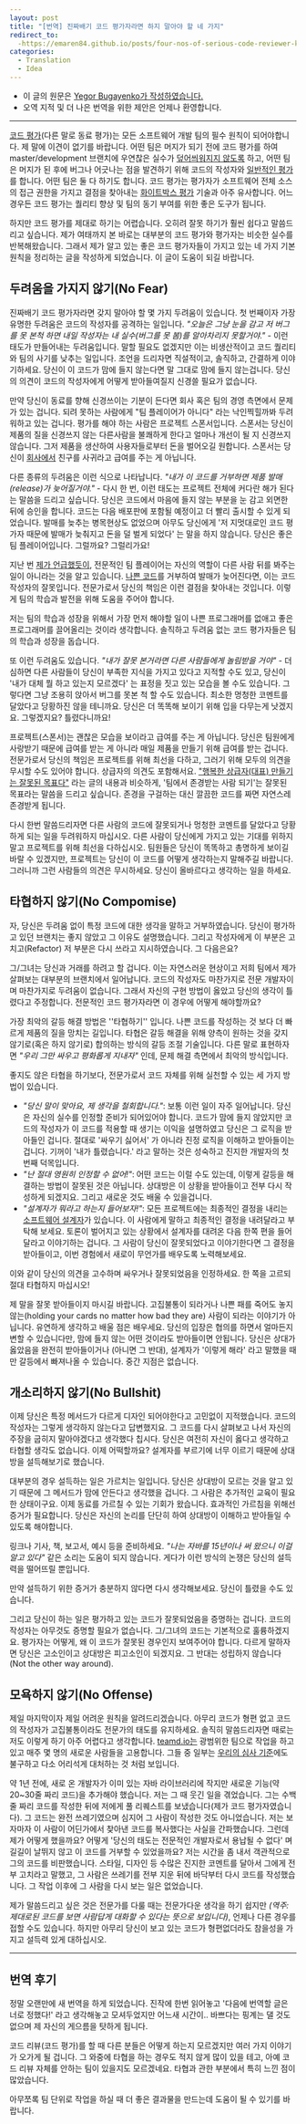 ```yaml
---
layout: post
title: "[번역] 진짜배기 코드 평가자라면 하지 말아야 할 네 가지"
redirect_to:
  -https://emaren84.github.io/posts/four-nos-of-serious-code-reviewer-kor
categories:
  - Translation
  - Idea
---
```


- 이 글의 원문은 [Yegor Bugayenko가 작성하였습니다.](http://www.yegor256.com/2015/02/09/serious-code-reviewer.html)
- 오역 지적 및 더 나은 번역을 위한 제안은 언제나 환영합니다.

---

[코드 평가](http://en.wikipedia.org/wiki/Code_review)(다른 말로 동료 평가)는 모든 소프트웨어 개발 팀의 필수 원칙이 되어야합니다. 제 말에 이견이 없기를 바랍니다. 어떤 팀은 머지가 되기 전에 코드 평가를 하여 master/development 브랜치에 우연찮은 실수가 [덮어씌워지지 않도록](http://www.yegor256.com/2014/07/21/read-only-master-branch.html) 하고, 어떤 팀은 머지가 된 후에 버그나 어긋나는 점을 발견하기 위해 코드의 작성자와 [일반적인 평가](http://www.yegor256.com/2014/12/18/independent-technical-reviews.html)를 합니다. 어떤 팀은 둘 다 하기도 합니다. 코드 평가는 평가자가 소프트웨어 전체 소스의 접근 권한을 가지고 결점을 찾아내는 [화이트박스 평가](https://ko.wikipedia.org/wiki/%ED%99%94%EC%9D%B4%ED%8A%B8%EB%B0%95%EC%8A%A4_%EA%B2%80%EC%82%AC) 기술과 아주 유사합니다. 어느 경우든 코드 평가는 퀄리티 향상 및 팀의 동기 부여를 위한 좋은 도구가 됩니다.

하지만 코드 평가를 제대로 하기는 어렵습니다. 오히려 잘못 하기가 훨씬 쉽다고 말씀드리고 싶습니다. 제가 여태까지 본 바로는 대부분의 코드 평가와 평가자는 비슷한 실수를 반복해왔습니다. 그래서 제가 알고 있는 좋은 코드 평가자들이 가지고 있는 네 가지 기본 원칙을 정리하는 글을 작성하게 되었습니다. 이 글이 도움이 되길 바랍니다.




## 두려움을 가지지 않기(No Fear)

진짜배기 코드 평가자라면 갖지 말아야 할 몇 가지 두려움이 있습니다. 첫 번째이자 가장 유명한 두려움은 코드의 작성자를 공격하는 일입니다. *"오늘은 그냥 눈을 감고 저 버그를 못 본척 하면 내일 작성자는 내 실수(버그를 못 봄)를 알아차리지 못할거야."* - 이런 태도가 만들어내는 두려움입니다. 말할 필요도 없겠지만 이는 비생산적이고 코드 퀄리티와 팀의 사기를 낮추는 일입니다. 조언을 드리자면 직설적이고, 솔직하고, 간결하게 이야기하세요. 당신이 이 코드가 맘에 들지 않는다면 말 그대로 맘에 들지 않는겁니다. 당신의 의견이 코드의 작성자에게 어떻게 받아들여질지 신경쓸 필요가 없습니다.

만약 당신이 동료를 향해 신경쓰이는 기분이 든다면 회사 혹은 팀의 경영 측면에서 문제가 있는 겁니다. 되려 못하는 사람에게 "팀 플레이어가 아니다" 라는 낙인찍힐까봐 두려워하고 있는 겁니다. 평가를 해야 하는 사람은 프로젝트 스폰서입니다. 스폰서는 당신이 제품의 질을 신경쓰지 않는 다른사람을 불쾌하게 한다고 얼마나 개선이 될 지 신경쓰지 않습니다. 그저 제품을 생산하여 사용자들로부터 돈을 벌어오길 원합니다. 스폰서는 당신이 [회사에서](http://www.yegor256.com/2015/10/06/how-to-be-good-office-slave.html) 친구를 사귀라고 급여를 주는 게 아닙니다.

다른 종류의 두려움은 이런 식으로 나타납니다. *"내가 이 코드를 거부하면 제품 발매(release)가 늦어질거야."* - 다시 한 번, 이런 태도는 프로젝트 전체에 커다란 해가 된다는 말씀을 드리고 싶습니다. 당신은 코드에서 마음에 들지 않는 부분을 눈 감고 외면한 뒤에 승인을 합니다. 코드는 다음 배포판에 포함될 예정이고 더 빨리 출시할 수 있게 되었습니다. 발매를 늦추는 병목현상도 없었으며 아무도 당신에게 '저 지멋대로인 코드 평가자 때문에 발매가 늦춰지고 돈을 덜 벌게 되었다' 는 말을 하지 않습니다. 당신은 좋은 팀 플레이어입니다. 그럴까요? 그럴리가요!

지난 번 [제가 언급했듯이](http://www.yegor256.com/2015/01/15/how-to-cut-corners.html), 전문적인 팀 플레이어는 자신의 역할이 다른 사람 뒤를 봐주는 일이 아니라는 것을 알고 있습니다. [나쁜 코드](http://www.yegor256.com/2015/11/24/imprisonment-for-irresponsible-coding.html)를 거부하여 발매가 늦어진다면, 이는 코드 작성자의 잘못입니다. 전문가로서 당신의 책임은 이런 결점을 찾아내는 것입니다. 이렇게 팀의 학습과 발전을 위해 도움을 주어야 합니다.

저는 팀의 학습과 성장을 위해서 가장 먼저 해야할 일이 나쁜 프로그래머를 없애고 좋은 프로그래머를 끌어올리는 것이라 생각합니다. 솔직하고 두려움 없는 코드 평가자들은 팀의 학습과 성장을 돕습니다.

또 이런 두려움도 있습니다. *"내가 잘못 본거라면 다른 사람들에게 놀림받을 거야"* - 더 심하면 다른 사람들이 당신이 부족한 지식을 가지고 있다고 지적할 수도 있고, 당신이 '내가 대체 뭘 하고 있는지 모르겠다' 는 표정을 짓고 있는 모습을 볼 수도 있습니다. 그렇다면 그냥 조용히 앉아서 버그를 못본 척 할 수도 있습니다. 최소한 멍청한 코멘트를 달았다고 당황하진 않을 테니까요. 당신은 더 똑똑해 보이기 위해 입을 다무는게 낫겠지요. 그렇겠지요? 틀렸다니까요!

프로젝트(스폰서)는 괜찮은 모습을 보이라고 급여를 주는 게 아닙니다. 당신은 팀원에게 사랑받기 때문에 급여를 받는 게 아니라 매일 제품을 만들기 위해 급여를 받는 겁니다. 전문가로서 당신의 책임은 프로젝트를 위해 최선을 다하고, 그러기 위해 모두의 의견을 무시할 수도 있어야 합니다. 상급자의 의견도 포함해서요. ["행복한 상급자(대표) 만들기는 잘못된 목표다"](http://www.yegor256.com/2015/01/26/happy-boss-false-objective.html) 라는 글의 내용과 비슷하게, '팀에서 존경받는 사람 되기'는 잘못된 목표라는 말씀을 드리고 싶습니다. 존경을 구걸하는 대신 깔끔한 코드를 짜면 자연스레 존경받게 됩니다.

다시 한번 말씀드리자면 다른 사람의 코드에 잘못되거나 멍청한 코멘트를 달았다고 당황하게 되는 일을 두려워하지 마십시오. 다른 사람이 당신에게 가지고 있는 기대를 위하지 말고 프로젝트를 위해 최선을 다하십시오. 팀원들은 당신이 똑똑하고 총명하게 보이길 바랄 수 있겠지만, 프로젝트는 당신이 이 코드를 어떻게 생각하는지 말해주길 바랍니다. 그러니까 그런 사람들의 의견은 무시하세요. 당신이 올바르다고 생각하는 일을 하세요.



## 타협하지 않기(No Compomise)

자, 당신은 두려움 없이 특정 코드에 대한 생각을 말하고 거부하였습니다. 당신이 평가하고 있던 브랜치는 좋지 않았고 그 이유도 설명했습니다. 그리고 작성자에게 이 부분은 고치고(Refactor) 저 부분은 다시 쓰라고 지시하였습니다. 그 다음은요?

그/그녀는 당신과 거래를 하려고 할 겁니다. 이는 자연스러운 현상이고 저희 팀에서 제가 살펴보는 대부분의 브랜치에서 일어납니다. 코드의 작성자도 마찬가지로 전문 개발자이며 마찬가지로 두려움이 없습니다. 그래서 자신의 구현 방법이 옳았고 당신의 생각이 틀렸다고 주정합니다. 전문적인 코드 평가자라면 이 경우에 어떻게 해야할까요?

가장 최악의 갈등 해결 방법은 ''타협하기'' 입니다. 나쁜 코드를 작성하는 것 보다 더 빠르게 제품의 질을 망치는 길입니다. 타협은 갈등 해결을 위해 양측이 원하는 것을 갖지 않기로(혹은 하지 않기로) 합의하는 방식의 갈등 조절 기술입니다. 다른 말로 표현하자면 *"우리 그만 싸우고 평화롭게 지내자"* 인데, 문제 해결 측면에서 최악의 방식입니다.

좋지도 않은 타협을 하기보다, 전문가로서 코드 자체를 위해 실천할 수 있는 세 가지 방법이 있습니다.

- *"당신 말이 맞아요, 제 생각을 철회합니다."*: 보통 이런 일이 자주 일어납니다. 당신은 자신의 실수를 인정할 준비가 되어있어야 합니다. 코드가 맘에 들지 않았지만 코드의 작성자가 이 코드를 적용할 때 생기는 이익을 설명하였고 당신은 그 로직을 받아들인 겁니다. 절대로 '싸우기 싫어서' 가 아니라 진정 로직을 이해하고 받아들이는 겁니다. 기꺼이 '내가 틀렸습니다.' 라고 말하는 것은 성숙하고 진지한 개발자의 첫 번째 덕목입니다.
- *"난 절대 영원히 인정할 수 없어!"*: 어떤 코드는 이럴 수도 있는데, 이렇게 갈등을 해결하는 방법이 잘못된 것은 아닙니다. 상대방은 이 상황을 받아들이고 전부 다시 작성하게 되겠지요. 그리고 새로운 것도 배울 수 있을겁니다.
- *"설계자가 뭐라고 하는지 들어보자!"*: 모든 프로젝트에는 최종적인 결정을 내리는 [소프트웨어 설계자](http://www.yegor256.com/2014/10/12/who-is-software-architect.html)가 있습니다. 이 사람에게 말하고 최종적인 결정을 내려달라고 부탁해 보세요. 토론이 벌어지고 있는 상황에서 설계자를 대려온 다음 한쪽 편을 들어달라고 이야기하는 겁니다. 그 사람이 당신이 잘못되었다고 이야기한다면 그 결정을 받아들이고, 이번 경험에서 새로이 무언가를 배우도록 노력해보세요.

이와 같이 당신의 의견을 고수하며 싸우거나 잘못되었음을 인정하세요. 한 쪽을 고르되 절대 타협하지 마십시오!

제 말을 잘못 받아들이지 마시길 바랍니다. 고집불통이 되라거나 나쁜 패를 죽어도 놓지 않는(holding your cards no matter how bad they are) 사람이 되라는 이야기가 아닙니다. 유연하게 생각하고 배울 점은 배우세요. 당신의 입장은 협의를 하면서 얼마든지 변할 수 있습니다만, 맘에 들지 않는 어떤 것이라도 받아들이면 안됩니다. 당신은 상대가 옳았음을 완전히 받아들이거나 (아니면 그 반대), 설계자가 '이렇게 해라' 라고 말했을 때만 갈등에서 빠져나올 수 있습니다. 중간 지점은 없습니다.



## 개소리하지 않기(No Bullshit)

이제 당신은 특정 메서드가 다르게 디자인 되어야한다고 고민없이 지적했습니다. 코드의 작성자는 그렇게 생각하지 않는다고 답변했지요. 그 코드를 다시 살펴보고 나서 자신의 주장을 굽히지 말아야겠다고 생각했다 칩시다. 당신은 여전히 자신이 옳다고 생각하고 타협할 생각도 없습니다. 이제 어떡할까요? 설계자를 부르기에 너무 이르기 때문에 상대방을 설득해보기로 했습니다.

대부분의 경우 설득하는 일은 가르치는 일입니다. 당신은 상대방이 모르는 것을 알고 있기 때문에 그 메서드가 맘에 안든다고 생각했을 겁니다. 그 사람은 추가적인 교육이 필요한 상태이구요. 이제 동료를 가르칠 수 있는 기회가 왔습니다. 효과적인 가르침을 위해선 증거가 필요합니다. 당신은 자신의 논리를 단단히 하여 상대방이 이해하고 받아들일 수 있도록 해야합니다.

링크나 기사, 책, 보고서, 예시 등을 준비하세요. *"나는 자바를 15년이나 써 왔으니 이걸 알고 있다"* 같은 소리는 도움이 되지 않습니다. 게다가 이런 방식의 논쟁은 당신의 설득력을 떨어뜨릴 뿐입니다.

만약 설득하기 위한 증거가 충분하지 않다면 다시 생각해보세요. 당신이 틀렸을 수도 있습니다.

그리고 당신이 하는 일은 평가하고 있는 코드가 잘못되었음을 증명하는 겁니다. 코드의 작성자는 아무것도 증명할 필요가 없습니다. 그/그녀의 코드는 기본적으로 훌륭하겠지요. 평가자는 어떻게, 왜 이 코드가 잘못된 경우인지 보여주어야 합니다. 다르게 말하자면 당신은 고소인이고 상대방은 피고소인이 되겠지요. 그 반대는 성립하지 않습니다(Not the other way around).



## 모욕하지 않기(No Offense)

제일 마지막이자 제일 어려운 원칙을 알려드리겠습니다. 아무리 코드가 형편 없고 코드의 작성자가 고집불통이라도 전문가의 태도를 유지하세요. 솔직히 말씀드리자면 때로는 저도 이렇게 하기 아주 어렵다고 생각합니다. [teamd.io는](http://www.teamed.io/) 광범위한 팀으로 작업을 하고 있고 매주 몇 명의 새로운 사람들을 고용합니다. 그들 중 일부는 [우리의 심사 기준](http://www.yegor256.com/2014/10/29/how-much-do-you-cost.html)에도 불구하고 다소 어리석게 대처하는 것 처럼 보입니다.

약 1년 전에, 새로 온 개발자가 이미 있는 자바 라이브러리에 작지만 새로운 기능(약 20~30줄 짜리 코드)을 추가해야 했습니다. 저는 그 때 웃긴 일을 겪었습니다. 그는 수백줄 짜리 코드를 작성한 뒤에 저에게 풀 리퀘스트를 보냈습니다(제가 코드 평가자였습니다). 그 코드는 완전 쓰레기였으며 심지어 그 사람이 작성한 것도 아니었습니다. 저는 보자마자 이 사람이 어딘가에서 찾아낸 코드를 복사했다는 사실을 간파했습니다. 그런데 제가 어떻게 했을까요? 어떻게 '당신의 태도는 전문적인 개발자로서 용납될 수 없다' 며 길길이 날뛰지 않고 이 코드를 거부할 수 있었을까요? 저는 시간을 좀 내서 객관적으로 그의 코드를 비판했습니다. 스타일, 디자인 등 수많은 진지한 코멘트를 달아서 그에게 전부 고치라고 말했고, 그 사람은 쓰레기를 전부 지운 뒤에 바닥부터 다시 코드를 작성했습니다. 그 작업 이후에 그 사람을 다시 보는 일은 없었습니다.

제가 말씀드리고 싶은 것은 전문가를 다룰 때는 전문가다운 생각을 하기 쉽지만 *(역주: 제대로된 코드를 보면 사람답게 대화할 수 있다는 뜻으로 보입니다)*, 언제나 다른 경우를 접할 수도 있습니다. 하지만 아무리 당신이 보고 있는 코드가 형편없더라도 참을성을 가지고 설득력 있게 대하십시오.



---

## 번역 후기

정말 오랜만에 새 번역을 하게 되었습니다. 진작에 한번 읽어놓고 '다음에 번역할 글은 너로 정했다!' 라고 생각해놓고 모셔두었지만 어느새 시간이.. 바쁘다는 핑계는 댈 것도 없으며 제 자신의 게으름을 탓하게 됩니다.

코드 리뷰(코드 평가)를 할 때 다른 분들은 어떻게 하는지 모르겠지만 여러 가지 이야기가 오가게 될 겁니다. 그 와중에 타협을 하는 경우도 적지 않게 많이 있을 테고, 아예 코드 리뷰 자체를 안하는 팀이 있을지도 모르겠네요. 타협과 관한 부분에서 특히 느낀 점이 많았습니다.

아무쪼록 팀 단위로 작업을 하실 때 더 좋은 결과물을 만드는데 도움이 될 수 있기를 바랍니다.
